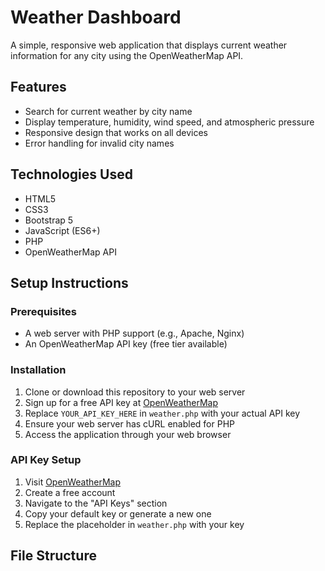 # Weather Dashboard

A simple, responsive web application that displays current weather information for any city using the OpenWeatherMap API.

## Features

- Search for current weather by city name
- Display temperature, humidity, wind speed, and atmospheric pressure
- Responsive design that works on all devices
- Error handling for invalid city names

## Technologies Used

- HTML5
- CSS3
- Bootstrap 5
- JavaScript (ES6+)
- PHP
- OpenWeatherMap API

## Setup Instructions

### Prerequisites

- A web server with PHP support (e.g., Apache, Nginx)
- An OpenWeatherMap API key (free tier available)

### Installation

1. Clone or download this repository to your web server
2. Sign up for a free API key at [OpenWeatherMap](https://openweathermap.org/api)
3. Replace `YOUR_API_KEY_HERE` in `weather.php` with your actual API key
4. Ensure your web server has cURL enabled for PHP
5. Access the application through your web browser

### API Key Setup

1. Visit [OpenWeatherMap](https://openweathermap.org/api)
2. Create a free account
3. Navigate to the "API Keys" section
4. Copy your default key or generate a new one
5. Replace the placeholder in `weather.php` with your key

## File Structure
